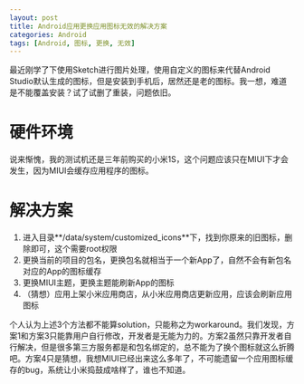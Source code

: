 ```yaml
---
layout: post
title: Android应用更换应用图标无效的解决方案
categories: Android
tags: [Android, 图标, 更换, 无效]
---
```


最近刚学了下使用Sketch进行图片处理，使用自定义的图标来代替Android Studio默认生成的图标，但是安装到手机后，居然还是老的图标。我一想，难道是不能覆盖安装？试了试删了重装，问题依旧。

# 硬件环境

说来惭愧，我的测试机还是三年前购买的小米1S，这个问题应该只在MIUI下才会发生，因为MIUI会缓存应用程序的图标。

# 解决方案

1. 进入目录**/data/system/customized_icons**下，找到你原来的旧图标，删除即可，这个需要root权限
2. 更换当前的项目的包名，更换包名就相当于一个新App了，自然不会有新包名对应的App的图标缓存
3. 更换MIUI主题，更换主题能刷新App的图标
4. （猜想）应用上架小米应用商店，从小米应用商店更新应用，应该会刷新应用图标

个人认为上述3个方法都不能算solution，只能称之为workaround。我们发现，方案1和方案3只能靠用户自行修改，开发者是无能为力的。方案2虽然只靠开发者自行解决，但是很多第三方服务都是和包名绑定的，总不能为了换个图标就这么折腾吧。方案4只是猜想，我想MIUI已经出来这么多年了，不可能遗留一个应用图标缓存的bug，系统让小米捣鼓成啥样了，谁也不知道。
